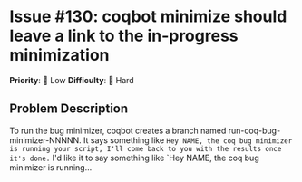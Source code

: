 # Issue #130: coqbot minimize should leave a link to the in-progress minimization

**Priority**: 🚀 Low
**Difficulty**: 🔴 Hard

## Problem Description

To run the bug minimizer, coqbot creates a branch named run-coq-bug-minimizer-NNNNN.  It says something like `Hey NAME, the coq bug minimizer is running your script, I'll come back to you with the results once it's done.`  I'd like it to say something like `Hey NAME, the coq bug minimizer is running...